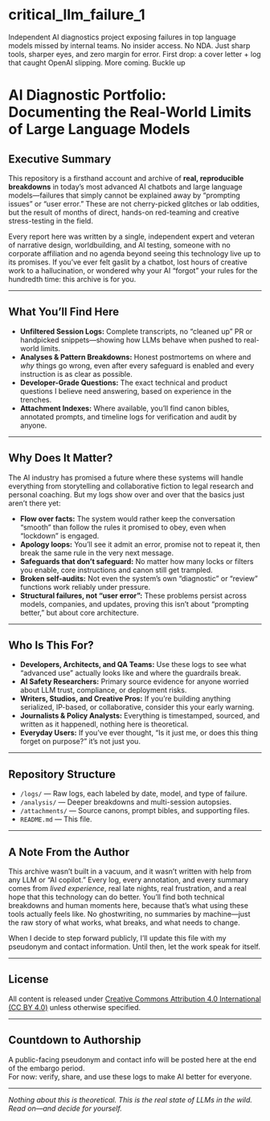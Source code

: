 # critical_llm_failure_1
Independent AI diagnostics project exposing failures in top language models missed by internal teams. No insider access. No NDA. Just sharp tools, sharper eyes, and zero margin for error. First drop: a cover letter + log that caught OpenAI slipping. More coming. Buckle up
# AI Diagnostic Portfolio: Documenting the Real-World Limits of Large Language Models

## Executive Summary

This repository is a firsthand account and archive of **real, reproducible breakdowns** in today’s most advanced AI chatbots and large language models—failures that simply cannot be explained away by “prompting issues” or “user error.” These are not cherry-picked glitches or lab oddities, but the result of months of direct, hands-on red-teaming and creative stress-testing in the field.

Every report here was written by a single, independent expert and veteran of narrative design, worldbuilding, and AI testing, someone with no corporate affiliation and no agenda beyond seeing this technology live up to its promises. If you’ve ever felt gaslit by a chatbot, lost hours of creative work to a hallucination, or wondered why your AI “forgot” your rules for the hundredth time: this archive is for you.

---

## What You’ll Find Here

- **Unfiltered Session Logs:** Complete transcripts, no “cleaned up” PR or handpicked snippets—showing how LLMs behave when pushed to real-world limits.
- **Analyses & Pattern Breakdowns:** Honest postmortems on where and *why* things go wrong, even after every safeguard is enabled and every instruction is as clear as possible.
- **Developer-Grade Questions:** The exact technical and product questions I believe need answering, based on experience in the trenches.
- **Attachment Indexes:** Where available, you’ll find canon bibles, annotated prompts, and timeline logs for verification and audit by anyone.

---

## Why Does It Matter?

The AI industry has promised a future where these systems will handle everything from storytelling and collaborative fiction to legal research and personal coaching. But my logs show over and over that the basics just aren’t there yet:

- **Flow over facts:** The system would rather keep the conversation “smooth” than follow the rules it promised to obey, even when “lockdown” is engaged.
- **Apology loops:** You’ll see it admit an error, promise not to repeat it, then break the same rule in the very next message.
- **Safeguards that don’t safeguard:** No matter how many locks or filters you enable, core instructions and canon still get trampled.
- **Broken self-audits:** Not even the system’s own “diagnostic” or “review” functions work reliably under pressure.
- **Structural failures, not “user error”:** These problems persist across models, companies, and updates, proving this isn’t about “prompting better,” but about core architecture.

---

## Who Is This For?

- **Developers, Architects, and QA Teams:** Use these logs to see what “advanced use” actually looks like and where the guardrails break.
- **AI Safety Researchers:** Primary source evidence for anyone worried about LLM trust, compliance, or deployment risks.
- **Writers, Studios, and Creative Pros:** If you’re building anything serialized, IP-based, or collaborative, consider this your early warning.
- **Journalists & Policy Analysts:** Everything is timestamped, sourced, and written as it happenedl, nothing here is theoretical.
- **Everyday Users:** If you’ve ever thought, “Is it just me, or does this thing forget on purpose?” it’s not just you.

---

## Repository Structure

- `/logs/` — Raw logs, each labeled by date, model, and type of failure.
- `/analysis/` — Deeper breakdowns and multi-session autopsies.
- `/attachments/` — Source canons, prompt bibles, and supporting files.
- `README.md` — This file.

---

## A Note From the Author

This archive wasn’t built in a vacuum, and it wasn’t written with help from any LLM or “AI copilot.” Every log, every annotation, and every summary comes from *lived experience*, real late nights, real frustration, and a real hope that this technology can do better. You’ll find both technical breakdowns and human moments here, because that’s what using these tools actually feels like. No ghostwriting, no summaries by machine—just the raw story of what works, what breaks, and what needs to change.

When I decide to step forward publicly, I’ll update this file with my pseudonym and contact information. Until then, let the work speak for itself.

---

## License

All content is released under [Creative Commons Attribution 4.0 International (CC BY 4.0)](https://creativecommons.org/licenses/by/4.0/) unless otherwise specified.

---

## Countdown to Authorship

A public-facing pseudonym and contact info will be posted here at the end of the embargo period.  
For now: verify, share, and use these logs to make AI better for everyone.

---

*Nothing about this is theoretical. This is the real state of LLMs in the wild. Read on—and decide for yourself.*
